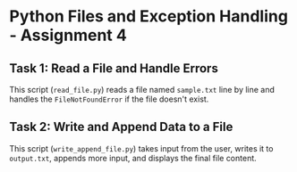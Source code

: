# Python Files and Exception Handling - Assignment 4

## Task 1: Read a File and Handle Errors
This script (`read_file.py`) reads a file named `sample.txt` line by line and handles the `FileNotFoundError` if the file doesn't exist.

## Task 2: Write and Append Data to a File
This script (`write_append_file.py`) takes input from the user, writes it to `output.txt`, appends more input, and displays the final file content.
